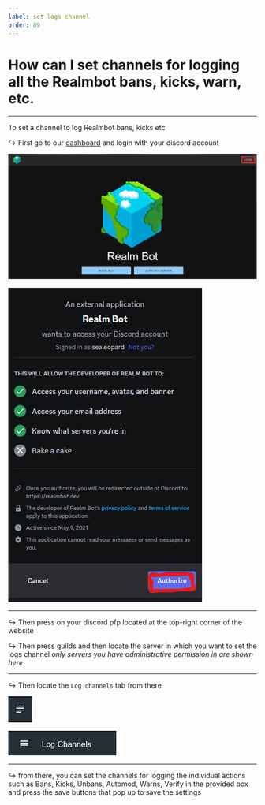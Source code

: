 ```yaml
---
label: set logs channel
order: 89
---
```


# How can I set channels for logging all the Realmbot bans, kicks, warn, etc.

---

To set a channel to log Realmbot bans, kicks etc

↪ First go to our [dashboard](https://realmbot.dev/) and login with your discord account 

![](/images/dashhome.png)

![](/images/dcauth.png)

---

↪ Then press on your discord pfp located at the top-right corner of the website 

↪ Then press guilds and then locate the server in which you want to set the logs channel *only servers you have administrative permission in are shown here*

---

↪ Then locate the `Log channels` tab from there

![](/images/logch1.png)

![](/images/logch2.png)

---

↪ from there, you can set the channels for logging the individual actions such as Bans, Kicks, Unbans, Automod, Warns, Verify in the provided box and press the save buttons that pop up to save the settings 
